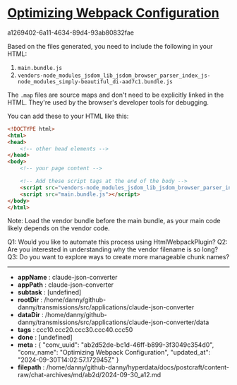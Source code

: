 # [Optimizing Webpack Configuration](https://claude.ai/chat/ab2d52de-bc1d-46ff-b899-3f3049c354d0)

a1269402-6a11-4634-89d4-93ab80832fae

 Based on the files generated, you need to include the following in your HTML:

1. `main.bundle.js`
2. `vendors-node_modules_jsdom_lib_jsdom_browser_parser_index_js-node_modules_simply-beautiful_di-aad7c1.bundle.js`

The `.map` files are source maps and don't need to be explicitly linked in the HTML. They're used by the browser's developer tools for debugging.

You can add these to your HTML like this:

```html
<!DOCTYPE html>
<html>
<head>
    <!-- other head elements -->
</head>
<body>
    <!-- your page content -->

    <!-- Add these script tags at the end of the body -->
    <script src="vendors-node_modules_jsdom_lib_jsdom_browser_parser_index_js-node_modules_simply-beautiful_di-aad7c1.bundle.js"></script>
    <script src="main.bundle.js"></script>
</body>
</html>
```

Note: Load the vendor bundle before the main bundle, as your main code likely depends on the vendor code.

Q1: Would you like to automate this process using HtmlWebpackPlugin?
Q2: Are you interested in understanding why the vendor filename is so long?
Q3: Do you want to explore ways to create more manageable chunk names?

---

* **appName** : claude-json-converter
* **appPath** : claude-json-converter
* **subtask** : [undefined]
* **rootDir** : /home/danny/github-danny/transmissions/src/applications/claude-json-converter
* **dataDir** : /home/danny/github-danny/transmissions/src/applications/claude-json-converter/data
* **tags** : ccc10.ccc20.ccc30.ccc40.ccc50
* **done** : [undefined]
* **meta** : {
  "conv_uuid": "ab2d52de-bc1d-46ff-b899-3f3049c354d0",
  "conv_name": "Optimizing Webpack Configuration",
  "updated_at": "2024-09-30T14:02:57.172945Z"
}
* **filepath** : /home/danny/github-danny/hyperdata/docs/postcraft/content-raw/chat-archives/md/ab2d/2024-09-30_a12.md
